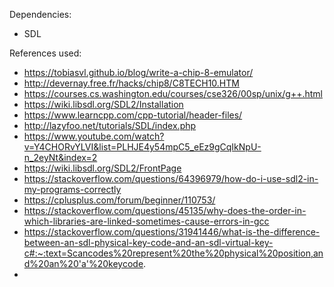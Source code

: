 Dependencies:
- SDL

References used:
- https://tobiasvl.github.io/blog/write-a-chip-8-emulator/
- http://devernay.free.fr/hacks/chip8/C8TECH10.HTM
- https://courses.cs.washington.edu/courses/cse326/00sp/unix/g++.html
- https://wiki.libsdl.org/SDL2/Installation
- https://www.learncpp.com/cpp-tutorial/header-files/
- http://lazyfoo.net/tutorials/SDL/index.php
- https://www.youtube.com/watch?v=Y4CHORvYLVI&list=PLHJE4y54mpC5_eEz9gCqIkNpU-n_2eyNt&index=2
- https://wiki.libsdl.org/SDL2/FrontPage
- https://stackoverflow.com/questions/64396979/how-do-i-use-sdl2-in-my-programs-correctly
- https://cplusplus.com/forum/beginner/110753/
- https://stackoverflow.com/questions/45135/why-does-the-order-in-which-libraries-are-linked-sometimes-cause-errors-in-gcc
- https://stackoverflow.com/questions/31941446/what-is-the-difference-between-an-sdl-physical-key-code-and-an-sdl-virtual-key-c#:~:text=Scancodes%20represent%20the%20physical%20position,and%20an%20'a'%20keycode.
- 